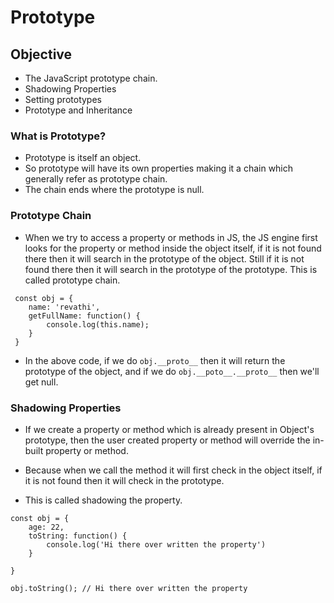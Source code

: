 # Prototype

## Objective 
- The JavaScript prototype chain.
- Shadowing Properties
- Setting prototypes
- Prototype and Inheritance


### What is Prototype?

- Prototype is itself an object.
- So prototype will have its own properties making it a chain which generally refer as prototype chain.
- The chain ends where the prototype is null.

### Prototype Chain
- When we try to access a property or methods in JS, the JS engine first looks for the property or method inside the object itself, if it is not found there then it will search in the prototype of the object. Still if it is not found there then it will search in the prototype of the prototype. This is called prototype chain.

```
 const obj = {
    name: 'revathi',
    getFullName: function() {
        console.log(this.name);
    }
 }
```

- In the above code, if we do `obj.__proto__` then it will return the prototype of the object, and if we do `obj.__poto__.__proto__` then we'll get null.

### Shadowing Properties
- If we create a property or method which is already present in Object's prototype, then the user created property or method will override the in-built property or method.

- Because when we call the method it will first check in the object itself, if it is not found then it will check in the prototype.

- This is called shadowing the property.

```
const obj = {
    age: 22,
    toString: function() {
        console.log('Hi there over written the property')
    }
    
}

obj.toString(); // Hi there over written the property
```